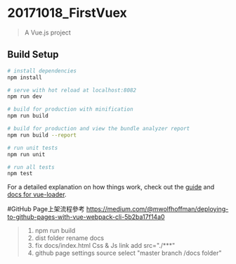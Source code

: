 # 20171018_FirstVuex

> A Vue.js project

## Build Setup

``` bash
# install dependencies
npm install

# serve with hot reload at localhost:8082
npm run dev

# build for production with minification
npm run build

# build for production and view the bundle analyzer report
npm run build --report

# run unit tests
npm run unit

# run all tests
npm test
```

For a detailed explanation on how things work, check out the [guide](http://vuejs-templates.github.io/webpack/) and [docs for vue-loader](http://vuejs.github.io/vue-loader).

#GitHub Page上架流程參考
https://medium.com/@mwolfhoffman/deploying-to-github-pages-with-vue-webpack-cli-5b2ba17f14a0
> 1. npm run build
> 2. dist folder rename docs
> 3. fix docs/index.html Css & Js link add src="./***" 
> 4. github page settings source select "master branch /docs folder"